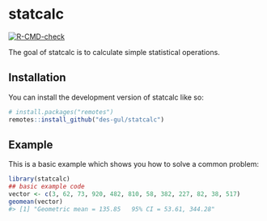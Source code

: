 
<!-- README.md is generated from README.Rmd. Please edit that file -->

# statcalc

<!-- badges: start -->

[![R-CMD-check](https://github.com/des-gul/statcalc/workflows/R-CMD-check/badge.svg)](https://github.com/des-gul/statcalc/actions)
<!-- badges: end -->

The goal of statcalc is to calculate simple statistical operations.

## Installation

You can install the development version of statcalc like so:

``` r
# install.packages("remotes")
remotes::install_github("des-gul/statcalc")
```

## Example

This is a basic example which shows you how to solve a common problem:

``` r
library(statcalc)
## basic example code
vector <- c(3, 62, 73, 920, 482, 810, 58, 382, 227, 82, 38, 517)
geomean(vector)
#> [1] "Geometric mean = 135.85   95% CI = 53.61, 344.28"
```
